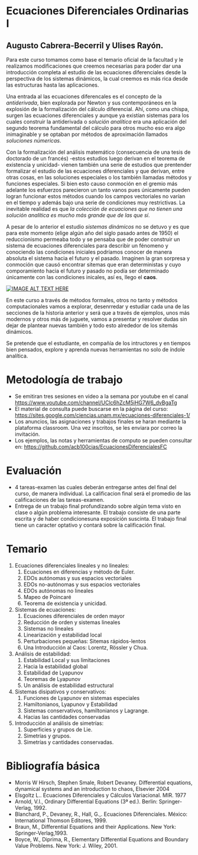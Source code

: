 # Ecuaciones Diferenciales Ordinarias I
## Augusto Cabrera-Becerril y Ulises Rayón.

Para este curso tomamos como base el temario oficial de la facultad y le realizamos modificaciones que creemos necesarias para poder dar una introducción completa al estudio de las ecuaciones diferenciales desde la perspectiva de los sistemas dinámicos, la cual creemos es más rica desde las estructuras hasta las aplicaciones.

Una entrada al las ecuaciones diferencales es el concepto de la _antiderivada_, bien explorada por Newton y sus contemporáneos en la explosión de la formalización del cálculo diferencial. Ahí, como una chispa, surgen las ecuaciones diferenciales y aunque ya existían sistemas para los cuales construir la antiderivada o _solución analítica_ era una aplicación del segundo teorema fundamental del cálculo para otros mucho eso era algo inimaginable y se optaban por métodos de aproximación llamados _soluciones númericas_.

Con la formalización del análisis matemático (consecuencia de una tesis de doctorado de un francés) -estos estudios luego derivan en el teorema de existencia y unicidad- vienen también una serie de estudios que prentender formalizar el estudio de las ecuaciones diferenciales y que derivan, entre otras cosas, en las soluciones especiales o los también llamadas métodos y funciones especiales. Si bien esto causo conmoción en el gremio más adelante los esfuerzos parecieron un tanto vanos pues únicamente pueden logran funcionar estos métodos cuando los campos vectoriales no varían en el tiempo y además bajo una serie de condiciones muy restrictivas. La inevitable realidad es que _la colección de ecuaciones que no tienen una solución analítica es mucho más grande que de las que sí_.

A pesar de lo anterior el estudio _sistemas dinámicos_ no se detuvo y es que para este momento (elige algún año del siglo pasado antes de 1950) el reduccionismo permeaba todo y se pensaba que de poder construir un sistema de ecuaciones diferenciales para describir un fénomeno y conociendo las condiciones iniciales podríamos conocer de manera absoluta el sistema hacia el futuro y el pasado. Imaginen la gran sorpresa y conmoción que causó encontrar sitemas que eran deterministas y cuyo comporamiento hacia el futuro y pasado no podía ser determinado únicamente con las condiciones inicales, así es, llego el **caos**.

[![IMAGE ALT TEXT HERE](https://img.youtube.com/vi/Rz2yEMeKZuE/0.jpg)](https://www.youtube.com/watch?v=Rz2yEMeKZuE)

En este curso a través de métodos formales, otros no tanto y métodos computacionales vamos a explorar, desenrredar y estudiar cada una de las secciones de la historia anterior y será que a través de ejemplos, unos más modernos y otros más de juguete, vamos a presentar y resolver dudas sin dejar de plantear nuevas también y todo esto alrededor de los sitemás dinámicos. 

Se pretende que el estudiante, en compañía de los intructores y en tiempos bien pensados, explore y aprenda nuevas herramientas no solo de índole analítica.

# Metodología de trabajo
* Se emitiran tres sesiones en video a la semana por youtube en el canal https://www.youtube.com/channel/UClc6hZcM5iHG7W6_dvBgaTg
* El material de consulta puede buscarse en la página del curso: https://sites.google.com/ciencias.unam.mx/ecuaciones-diferenciales-1/
* Los anuncios, las asignaciones y trabajos finales se haran mediante la plataforma classroom. Una vez inscritos, se les enviara por correo la invitación.
* Los ejemplos, las notas y herramientas de computo se pueden consultar en: https://github.com/acb100cias/EcuacionesDiferencialesFC

# Evaluación
* 4 tareas-examen las cuales deberán entregarse antes del final del curso, de manera individual. La calificacion final será el promedio de las calificaciones de las tareas-examen.
* Entrega de un trabajo final profundizando sobre algún tema visto en clase o algún problema interesante. El trabajo consiste de una parte escrita y de haber condicionesuna exposición suscinta. El trabajo final tiene un caracter optativo y contará sobre la calificación final.



# Temario
1. Ecuaciones diferenciales lineales y no lineales:
    1. Ecuaciones en diferencias y método de Euler.
    2. EDOs autónomas y sus espacios vectoriales
    3. EDOs no-autónomas y sus espacios vectoriales
    4. EDOs autónomas no lineales
    5. Mapeo de Poincaré
    6. Teorema de existencia y unicidad.
2. Sistemas de ecuaciones:
    1. Ecuaciones diferenciales de orden mayor
    2. Reducción de orden y sistemas lineales
    3. Sistemas no lineales
    4. Linearización y estabilidad local
    5. Perturbaciones pequeñas: Sitemas rápidos-lentos
    6. Una Introducción al Caos: Lorentz, Rössler y Chua.
3. Análisis de estabilidad:
    1. Estabilidad Local y sus limitaciones
    2. Hacia la estabilidad global
    3. Estabilidad de Lyapunov
    4. Teoremas de Lyapunov
    5. Un análisis de estabilidad estructural
4. Sistemas disipativos y conservativos:
    1. Funciones de Lyapunov en sistemas especiales
    2. Hamiltonianos, Lyapunov y Estabilidad
    3. Sistemas conservativos, hamiltonianos y Lagrange.
    4. Hacias las cantidades conservadas
5. Introducción al análisis de simetrías:
    1. Superficies y grupos de Lie.
    2. Simetrías y grupos.
    3. Simetrías y cantidades conservadas.


# Bibliografía básica
* Morris W Hirsch, Stephen Smale, Robert Devaney. Differential equations, dynamical systems and an introduction to chaos, Elsevier 2004
* Elsgoltz L.. Ecuaciones Diferenciales y Cálculos Variacional. MIR. 1977
* Arnold, V.I., Ordinary Differential Equations (3ª ed.). Berlin: Springer-Verlag, 1992.
* Blanchard, P., Devaney, R., Hall, G.,. Ecuaciones Diferenciales. México: International Thomson Editores, 1999.
* Braun, M., Differential Equations and their Applications. New York: Springer-Verlag,1993.
* Boyce, W., Diprima, R., Elementary Differential Equations and Boundary Value Problems. New York: J. Wiley, 2001.
